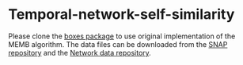 # Temporal-network-self-similarity

Please clone the [boxes package](https://github.com/PeterTKovacs/boxes) to use original implementation of the MEMB algorithm.
The data files can be downloaded from the [SNAP repository](https://snap.stanford.edu/data/#temporal) and the [Network data repository](https://networkrepository.com/temporal-networks.php).

